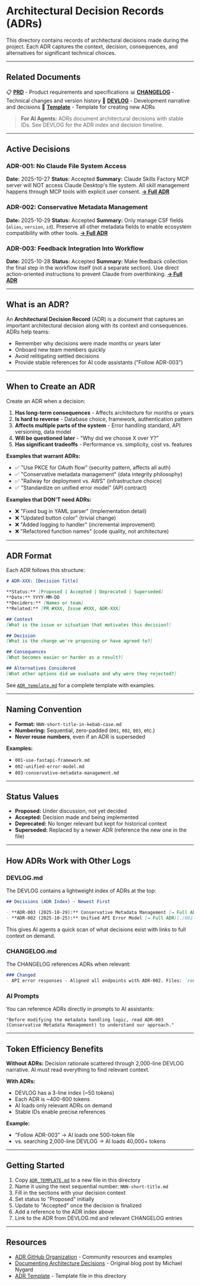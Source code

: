 # Architectural Decision Records (ADRs)

This directory contains records of architectural decisions made during the project. Each ADR captures the context, decision, consequences, and alternatives for significant technical choices.

---

## Related Documents

📋 **[PRD](../specs/PRD-Safe-Remote-Agent-Architecture.md)** - Product requirements and specifications
📊 **[CHANGELOG](../planning/CHANGELOG.md)** - Technical changes and version history
📖 **[DEVLOG](../planning/DEVLOG.md)** - Development narrative and decisions
📝 **[Template](../planning/templates/ADR_template.md)** - Template for creating new ADRs

> **For AI Agents:** ADRs document architectural decisions with stable IDs. See DEVLOG for the ADR index and decision timeline.

---

## Active Decisions

### ADR-001: No Claude File System Access
**Date:** 2025-10-27
**Status:** Accepted
**Summary:** Claude Skills Factory MCP server will NOT access Claude Desktop's file system. All skill management happens through MCP tools with explicit user consent.
**[→ Full ADR](./001-no-claude-file-system-access.md)**

### ADR-002: Conservative Metadata Management
**Date:** 2025-10-29
**Status:** Accepted
**Summary:** Only manage CSF fields (`alias`, `version`, `id`). Preserve all other metadata fields to enable ecosystem compatibility with other tools.
**[→ Full ADR](./002-conservative-metadata-management.md)**

### ADR-003: Feedback Integration Into Workflow
**Date:** 2025-10-28
**Status:** Accepted
**Summary:** Make feedback collection the final step in the workflow itself (not a separate section). Use direct action-oriented instructions to prevent Claude from overthinking.
**[→ Full ADR](./003-feedback-integration-into-workflow.md)**

---

## What is an ADR?

An **Architectural Decision Record** (ADR) is a document that captures an important architectural decision along with its context and consequences. ADRs help teams:

- Remember why decisions were made months or years later
- Onboard new team members quickly
- Avoid relitigating settled decisions
- Provide stable references for AI code assistants ("Follow ADR-003")

---

## When to Create an ADR

Create an ADR when a decision:

1. **Has long-term consequences** - Affects architecture for months or years
2. **Is hard to reverse** - Database choice, framework, authentication pattern
3. **Affects multiple parts of the system** - Error handling standard, API versioning, data model
4. **Will be questioned later** - "Why did we choose X over Y?"
5. **Has significant tradeoffs** - Performance vs. simplicity, cost vs. features

**Examples that warrant ADRs:**
- ✅ "Use PKCE for OAuth flow" (security pattern, affects all auth)
- ✅ "Conservative metadata management" (data integrity philosophy)
- ✅ "Railway for deployment vs. AWS" (infrastructure choice)
- ✅ "Standardize on unified error model" (API contract)

**Examples that DON'T need ADRs:**
- ❌ "Fixed bug in YAML parser" (implementation detail)
- ❌ "Updated button color" (trivial change)
- ❌ "Added logging to handler" (incremental improvement)
- ❌ "Refactored function names" (code quality, not architecture)

---

## ADR Format

Each ADR follows this structure:

```markdown
# ADR-XXX: [Decision Title]

**Status:** [Proposed | Accepted | Deprecated | Superseded]
**Date:** YYYY-MM-DD
**Deciders:** [Names or team]
**Related:** [PR #XXX, Issue #XXX, ADR-XXX]

## Context
[What is the issue or situation that motivates this decision?]

## Decision
[What is the change we're proposing or have agreed to?]

## Consequences
[What becomes easier or harder as a result?]

## Alternatives Considered
[What other options did we evaluate and why were they rejected?]
```

See [`ADR_template.md`](../planning/templates/ADR_template.md) for a complete template with examples.

---

## Naming Convention

- **Format:** `NNN-short-title-in-kebab-case.md`
- **Numbering:** Sequential, zero-padded (`001`, `002`, `003`, etc.)
- **Never reuse numbers**, even if an ADR is superseded

**Examples:**
- `001-use-fastapi-framework.md`
- `002-unified-error-model.md`
- `003-conservative-metadata-management.md`

---

## Status Values

- **Proposed:** Under discussion, not yet decided
- **Accepted:** Decision made and being implemented
- **Deprecated:** No longer relevant but kept for historical context
- **Superseded:** Replaced by a newer ADR (reference the new one in the file)

---

## How ADRs Work with Other Logs

### DEVLOG.md
The DEVLOG contains a lightweight index of ADRs at the top:

```markdown
## Decisions (ADR Index) - Newest First

- **ADR-003 (2025-10-29):** Conservative Metadata Management [→ Full ADR](./003-conservative-metadata-management.md)
- **ADR-002 (2025-10-25):** Unified API Error Model [→ Full ADR](./002-conservative-metadata-management.md)
```

This gives AI agents a quick scan of what decisions exist with links to full context on demand.

### CHANGELOG.md
The CHANGELOG references ADRs when relevant:

```markdown
### Changed
- API error responses - Aligned all endpoints with ADR-002. Files: `routes/*.py`
```

### AI Prompts
You can reference ADRs directly in prompts to AI assistants:

```
"Before modifying the metadata handling logic, read ADR-003 
(Conservative Metadata Management) to understand our approach."
```

---

## Token Efficiency Benefits

**Without ADRs:** Decision rationale scattered through 2,000-line DEVLOG narrative. AI must read everything to find relevant context.

**With ADRs:**
- DEVLOG has a 3-line index (~50 tokens)
- Each ADR is ~400-600 tokens
- AI loads only relevant ADRs on demand
- Stable IDs enable precise references

**Example:**
- "Follow ADR-003" → AI loads one 500-token file
- vs. searching 2,000-line DEVLOG → AI loads 40,000+ tokens

---

## Getting Started

1. Copy [`ADR_TEMPLATE.md`](ADR_TEMPLATE.md) to a new file in this directory
2. Name it using the next sequential number: `NNN-short-title.md`
3. Fill in the sections with your decision context
4. Set status to "Proposed" initially
5. Update to "Accepted" once the decision is finalized
6. Add a reference to the ADR index above
7. Link to the ADR from DEVLOG.md and relevant CHANGELOG entries

---

## Resources

- [ADR GitHub Organization](https://adr.github.io/) - Community resources and examples
- [Documenting Architecture Decisions](https://cognitect.com/blog/2011/11/15/documenting-architecture-decisions) - Original blog post by Michael Nygard
- [ADR Template](ADR_TEMPLATE.md) - Template file in this directory
